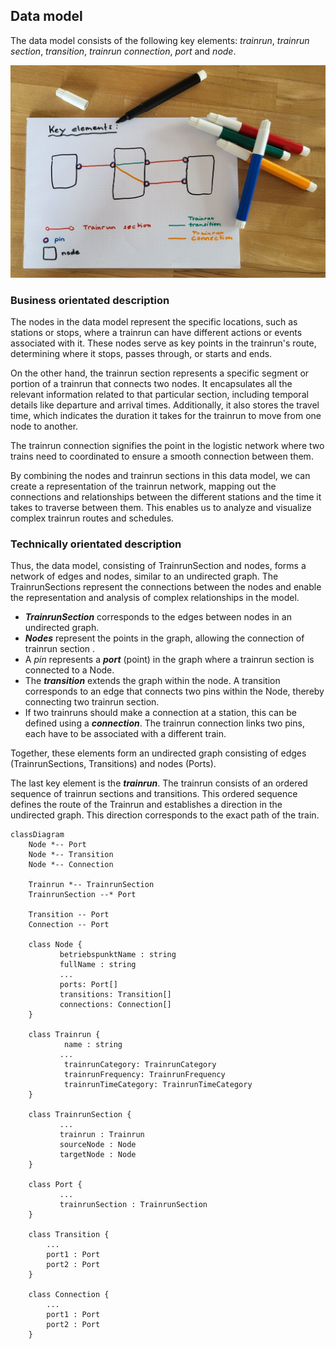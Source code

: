 ## Data model

The data model consists of the following key elements: *trainrun*, *trainrun section*,
*transition*, *trainrun connection*, *port* and *node*.

![Data model](./images/DataMoel_Sketch_KeyElement_001.jpg)

### Business orientated description

The nodes in the data model represent the specific locations, such as stations or stops, where a
trainrun can have different actions or events associated with it. These nodes serve as key points in
the trainrun's route, determining where it stops, passes through, or starts and ends.

On the other hand, the trainrun section represents a specific segment or portion of a trainrun that
connects two nodes. It encapsulates all the relevant information related to that particular section,
including temporal details like departure and arrival times. Additionally, it also stores the travel
time, which indicates the duration it takes for the trainrun to move from one node to another.

The trainrun connection signifies the point in the logistic network where two trains need to
coordinated to ensure a smooth connection between them.

By combining the nodes and trainrun sections in this data model, we can create a representation of
the trainrun network, mapping out the connections and relationships between the different stations
and the time it takes to traverse between them. This enables us to analyze and visualize complex
trainrun routes and schedules.

### Technically orientated description

Thus, the data model, consisting of TrainrunSection and nodes, forms a network of edges and nodes,
similar to an undirected graph. The TrainrunSections represent the connections between the nodes and
enable the representation and analysis of complex relationships in the model.

- ***TrainrunSection*** corresponds to the edges between nodes in an undirected graph.
- ***Nodes*** represent the points in the graph, allowing the connection of trainrun section .
- A *pin* represents a ***port*** (point) in the graph where a trainrun section is connected to a
  Node.
- The ***transition*** extends the graph within the node. A transition corresponds to an edge that
  connects two pins within the Node, thereby connecting two trainrun section.
- If two trainruns should make a connection at a station, this can be defined using a
  ***connection***. The trainrun connection links two pins, each have to be associated with a
  different train.

Together, these elements form an undirected graph consisting of edges (TrainrunSections,
Transitions) and nodes (Ports).

The last key element is the ***trainrun***. The trainrun consists of an ordered sequence of
trainrun sections and transitions. This ordered sequence defines the route of the Trainrun and
establishes a direction in the undirected graph. This direction corresponds to the exact path of the
train.

```mermaid
classDiagram
    Node *-- Port
    Node *-- Transition
    Node *-- Connection
    
    Trainrun *-- TrainrunSection
    TrainrunSection --* Port
    
    Transition -- Port
    Connection -- Port 

    class Node {
           betriebspunktName : string
           fullName : string
           ...
           ports: Port[]
           transitions: Transition[]
           connections: Connection[]
    }

    class Trainrun {
            name : string
           ...
            trainrunCategory: TrainrunCategory
            trainrunFrequency: TrainrunFrequency
            trainrunTimeCategory: TrainrunTimeCategory
    }

    class TrainrunSection {
           ...
           trainrun : Trainrun
           sourceNode : Node
           targetNode : Node
    }

    class Port {
           ... 
           trainrunSection : TrainrunSection
    }

    class Transition {
        ...
        port1 : Port
        port2 : Port
    }

    class Connection {
        ...
        port1 : Port
        port2 : Port
    }
```


